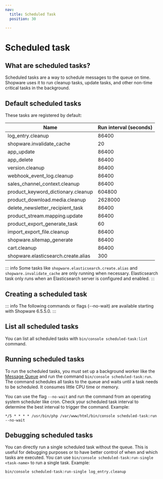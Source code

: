 ```yaml
---
nav:
  title: Scheduled Task
  position: 30

---
```


# Scheduled task

## What are scheduled tasks?

Scheduled tasks are a way to schedule messages to the queue on time.
Shopware uses it to run cleanup tasks, update tasks, and other non-time critical tasks in the background.

## Default scheduled tasks

These tasks are registered by default:

| Name                                | Run interval (seconds) |
|-------------------------------------|------------------------|
| log_entry.cleanup                   | 86400                  |
| shopware.invalidate_cache           | 20                     |
| app_update                          | 86400                  |
| app_delete                          | 86400                  |
| version.cleanup                     | 86400                  |
| webhook_event_log.cleanup           | 86400                  |
| sales_channel_context.cleanup       | 86400                  |
| product_keyword_dictionary.cleanup  | 604800                 |
| product_download.media.cleanup      | 2628000                |
| delete_newsletter_recipient_task    | 86400                  |
| product_stream.mapping.update       | 86400                  |
| product_export_generate_task        | 60                     |
| import_export_file.cleanup          | 86400                  |
| shopware.sitemap_generate           | 86400                  |
| cart.cleanup                        | 86400                  |
| shopware.elasticsearch.create.alias | 300                    |

::: info
Some tasks like `shopware.elasticsearch.create.alias` and `shopware.invalidate_cache` are only running when necessary. Elasticsearch task only runs when an Elasticsearch server is configured and enabled.
:::

## Creating a scheduled task

<PageRef page="guides/plugins/plugins/plugin-fundamentals/add-scheduled-task/" />

::: info
The following commands or flags (--no-wait) are available starting with Shopware 6.5.5.0.
:::

## List all scheduled tasks

You can list all scheduled tasks with `bin/console scheduled-task:list` command.

## Running scheduled tasks

To run the scheduled tasks, you must set up a background worker like the [Message Queue](../message-queue) and run the command `bin/console scheduled-task:run`. The command schedules all tasks to the queue and waits until a task needs to be scheduled. It consumes little CPU time or memory.

You can use the flag `--no-wait` and run the command from an operating system scheduler like cron. Check your scheduled task interval to determine the best interval to trigger the command. Example:
```
*/5 * * * * /usr/bin/php /var/www/html/bin/console scheduled-task:run --no-wait
```

## Debugging scheduled tasks

You can directly run a single scheduled task without the queue. This is useful for debugging purposes or to have better control of when and which tasks are executed. You can use `bin/console scheduled-task:run-single <task-name>` to run a single task. Example:
```
bin/console scheduled-task:run-single log_entry.cleanup
```

